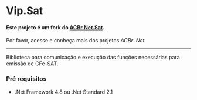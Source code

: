 # Vip.Sat

#### Este projeto é um fork do [ACBr.Net.Sat](https://github.com/ACBrNet/ACBr.Net.Sat). 

Por favor, acesse e conheça mais dos projetos *ACBr .Net.*

---

Biblioteca para comunicação e execução das funções necessárias para emissão de CFe-SAT.

### Pré requisitos

- .Net Framework 4.8 ou .Net Standard 2.1
